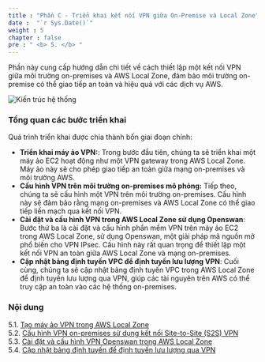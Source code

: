 ```yaml
---
title : "Phần C - Triển khai kết nối VPN giữa On-Premise và Local Zone"
date :  "`r Sys.Date()`" 
weight : 5 
chapter : false
pre : " <b> 5. </b> "
---
```


Phần này cung cấp hướng dẫn chi tiết về cách thiết lập một kết nối VPN giữa môi trường on-premises và AWS Local Zone, đảm bảo môi trường on-premise có thể giao tiếp an toàn và hiệu quả với các dịch vụ AWS.

![Kiến trúc hệ thống](/images/architecture.png)

### Tổng quan các bước triển khai
Quá trình triển khai được chia thành bốn giai đoạn chính:
   - **Triển khai máy ảo VPN:**: Trong bước đầu tiên, chúng ta sẽ triển khai một máy ảo EC2 hoạt động như một VPN gateway trong AWS Local Zone. Máy ảo này sẽ cho phép giao tiếp an toàn giữa mạng on-premises và môi trường AWS.
   - **Cấu hình VPN trên môi trường on-premises mô phỏng:** Tiếp theo, chúng ta sẽ cấu hình một VPN trên môi trường on-premises. Cấu hình này sẽ đảm bảo rằng mạng on-premises và AWS Local Zone có thể giao tiếp liền mạch qua kết nối VPN.
   - **Cài đặt và cấu hình VPN trong AWS Local Zone sử dụng Openswan**: Bước thứ ba là cài đặt và cấu hình phần mềm VPN trên máy ảo EC2 trong AWS Local Zone, sử dụng Openswan, một giải pháp mã nguồn mở phổ biến cho VPN IPsec. Cấu hình này rất quan trọng để thiết lập một kết nối VPN an toàn giữa AWS Local Zone và mạng on-premises.
   - **Cập nhật bảng định tuyến VPC để định tuyến lưu lượng VPN**: Cuối cùng, chúng ta sẽ cập nhật bảng định tuyến VPC trong AWS Local Zone để định tuyến lưu lượng qua VPN, giúp các tài nguyên trên AWS có thể truy cập an toàn vào các hệ thống on-premises.

### Nội dung
5.1. [Tạo máy ảo VPN trong AWS Local Zone](5.1-vpninstance/) \
5.2. [Cấu hình VPN on-premises sử dụng kết nối Site-to-Site (S2S) VPN](5.2-s2svpn/) \
5.3. [Cài đặt và cấu hình VPN Openswan trong AWS Local Zone](5.3-openswanconfig/) \
5.4. [Cập nhật bảng định tuyến để định tuyến lưu lượng qua VPN](5.4-rtupdate)